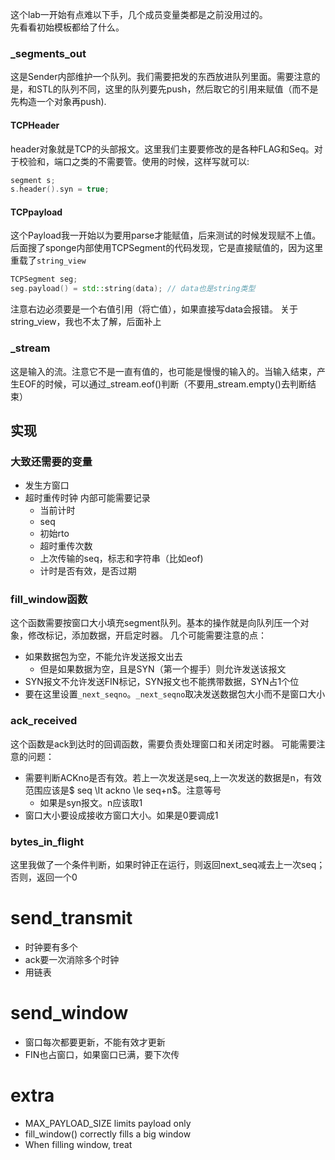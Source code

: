 这个lab一开始有点难以下手，几个成员变量类都是之前没用过的。  
先看看初始模板都给了什么。   
### _segments_out
这是Sender内部维护一个队列。我们需要把发的东西放进队列里面。需要注意的是，和STL的队列不同，这里的队列要先push，然后取它的引用来赋值（而不是先构造一个对象再push).
#### TCPHeader
header对象就是TCP的头部报文。这里我们主要要修改的是各种FLAG和Seq。对于校验和，端口之类的不需要管。使用的时候，这样写就可以:
```cpp
segment s;
s.header().syn = true;
```

#### TCPpayload
这个Payload我一开始以为要用parse才能赋值，后来测试的时候发现赋不上值。后面搜了sponge内部使用TCPSegment的代码发现，它是直接赋值的，因为这里重载了`string_view`
```cpp
TCPSegment seg;
seg.payload() = std::string(data); // data也是string类型
```
注意右边必须要是一个右值引用（将亡值），如果直接写data会报错。
关于string_view，我也不太了解，后面补上
### _stream
这是输入的流。注意它不是一直有值的，也可能是慢慢的输入的。当输入结束，产生EOF的时候，可以通过_stream.eof()判断（不要用_stream.empty()去判断结束）

## 实现
### 大致还需要的变量
* 发生方窗口
* 超时重传时钟
	内部可能需要记录
	* 当前计时
	* seq
	* 初始rto
	* 超时重传次数
	* 上次传输的seq，标志和字符串（比如eof)
	* 计时是否有效，是否过期
### fill_window函数
这个函数需要按窗口大小填充segment队列。基本的操作就是向队列压一个对象，修改标记，添加数据，开启定时器。
几个可能需要注意的点：
* 如果数据包为空，不能允许发送报文出去
	* 但是如果数据为空，且是SYN（第一个握手）则允许发送该报文
* SYN报文不允许发送FIN标记，SYN报文也不能携带数据，SYN占1个位
* 要在这里设置`_next_seqno`。`_next_seqno`取决发送数据包大小而不是窗口大小
### ack_received
这个函数是ack到达时的回调函数，需要负责处理窗口和关闭定时器。
可能需要注意的问题：
* 需要判断ACKno是否有效。若上一次发送是seq,上一次发送的数据是n，有效范围应该是$ seq \lt ackno \le seq+n$。注意等号
	* 如果是syn报文。n应该取1
* 窗口大小要设成接收方窗口大小。如果是0要调成1

### bytes_in_flight
这里我做了一个条件判断，如果时钟正在运行，则返回next_seq减去上一次seq；否则，返回一个0


# send_transmit
* 时钟要有多个
* ack要一次消除多个时钟
* 用链表

# send_window
* 窗口每次都要更新，不能有效才更新
* FIN也占窗口，如果窗口已满，要下次传

# extra
* MAX_PAYLOAD_SIZE limits payload only
* fill_window() correctly fills a big window
* When filling window, treat